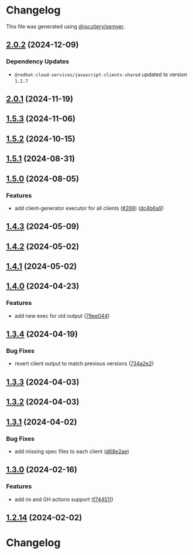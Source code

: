 # Changelog

This file was generated using [@jscutlery/semver](https://github.com/jscutlery/semver).

## [2.0.2](https://github.com/RedHatInsights/javascript-clients/compare/@redhat-cloud-services/patch-client-2.0.1...@redhat-cloud-services/patch-client-2.0.2) (2024-12-09)

### Dependency Updates

* `@redhat-cloud-services/javascript-clients-shared` updated to version `1.2.7`
## [2.0.1](https://github.com/RedHatInsights/javascript-clients/compare/@redhat-cloud-services/patch-client-2.0.0...@redhat-cloud-services/patch-client-2.0.1) (2024-11-19)

## [1.5.3](https://github.com/RedHatInsights/javascript-clients/compare/@redhat-cloud-services/patch-client-1.5.2...@redhat-cloud-services/patch-client-1.5.3) (2024-11-06)

## [1.5.2](https://github.com/RedHatInsights/javascript-clients/compare/@redhat-cloud-services/patch-client-1.5.1...@redhat-cloud-services/patch-client-1.5.2) (2024-10-15)

## [1.5.1](https://github.com/RedHatInsights/javascript-clients/compare/@redhat-cloud-services/patch-client-1.5.0...@redhat-cloud-services/patch-client-1.5.1) (2024-08-31)

## [1.5.0](https://github.com/RedHatInsights/javascript-clients/compare/@redhat-cloud-services/patch-client-1.4.3...@redhat-cloud-services/patch-client-1.5.0) (2024-08-05)


### Features

* add client-generator executor for all clients ([#269](https://github.com/RedHatInsights/javascript-clients/issues/269)) ([dc4b6a9](https://github.com/RedHatInsights/javascript-clients/commit/dc4b6a91dd47e5407812157f0b8efde22eb22ef1))

## [1.4.3](https://github.com/RedHatInsights/javascript-clients/compare/@redhat-cloud-services/patch-client-1.4.2...@redhat-cloud-services/patch-client-1.4.3) (2024-05-09)

## [1.4.2](https://github.com/RedHatInsights/javascript-clients/compare/@redhat-cloud-services/patch-client-1.4.1...@redhat-cloud-services/patch-client-1.4.2) (2024-05-02)

## [1.4.1](https://github.com/RedHatInsights/javascript-clients/compare/@redhat-cloud-services/patch-client-1.4.0...@redhat-cloud-services/patch-client-1.4.1) (2024-05-02)

## [1.4.0](https://github.com/RedHatInsights/javascript-clients/compare/@redhat-cloud-services/patch-client-1.3.4...@redhat-cloud-services/patch-client-1.4.0) (2024-04-23)


### Features

* add new exec for old output ([79ee044](https://github.com/RedHatInsights/javascript-clients/commit/79ee044c77d216c71a5040405017a0a1d422cf90))

## [1.3.4](https://github.com/RedHatInsights/javascript-clients/compare/@redhat-cloud-services/patch-client-1.3.3...@redhat-cloud-services/patch-client-1.3.4) (2024-04-19)


### Bug Fixes

* revert client output to match previous versions ([734a2e2](https://github.com/RedHatInsights/javascript-clients/commit/734a2e22d1464892ca1fb3114b366435c90d1110))

## [1.3.3](https://github.com/RedHatInsights/javascript-clients/compare/@redhat-cloud-services/patch-client-1.3.2...@redhat-cloud-services/patch-client-1.3.3) (2024-04-03)

## [1.3.2](https://github.com/Hyperkid123/javascript-clients/compare/@redhat-cloud-services/patch-client-1.3.1...@redhat-cloud-services/patch-client-1.3.2) (2024-04-03)

## [1.3.1](https://github.com/RedHatInsights/javascript-clients/compare/@redhat-cloud-services/patch-client-1.3.0...@redhat-cloud-services/patch-client-1.3.1) (2024-04-02)


### Bug Fixes

* add missing spec files to each client ([d68e2ae](https://github.com/RedHatInsights/javascript-clients/commit/d68e2ae5d7d21f03cb60181c19ea12f18e9989b6))

## [1.3.0](https://github.com/RedHatInsights/javascript-clients/compare/@redhat-cloud-services/patch-client-1.2.13...@redhat-cloud-services/patch-client-1.3.0) (2024-02-16)


### Features

* add nx and GH actions support ([f744511](https://github.com/RedHatInsights/javascript-clients/commit/f744511308bf530dd53724792939e133c8d7cf22))

## [1.2.14](https://github.com/RedHatInsights/javascript-clients/compare/@redhat-cloud-services/patch-client-1.2.13...@redhat-cloud-services/patch-client-1.2.14) (2024-02-02)

# Changelog